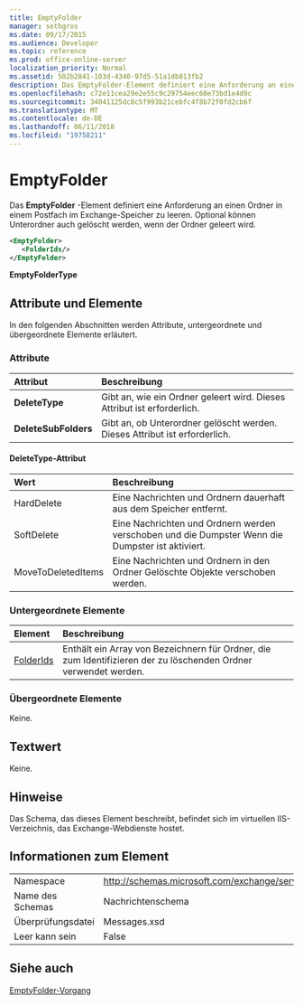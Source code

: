 ```yaml
---
title: EmptyFolder
manager: sethgros
ms.date: 09/17/2015
ms.audience: Developer
ms.topic: reference
ms.prod: office-online-server
localization_priority: Normal
ms.assetid: 502b2841-103d-4340-97d5-51a1db813fb2
description: Das EmptyFolder-Element definiert eine Anforderung an einen Ordner in einem Postfach im Exchange-Speicher zu leeren. Optional können Unterordner auch gelöscht werden, wenn der Ordner geleert wird.
ms.openlocfilehash: c72e11cea29e2e55c9c29754eec60e73bd1e4d9c
ms.sourcegitcommit: 34041125dc8c5f993b21cebfc4f8b72f0fd2cb6f
ms.translationtype: MT
ms.contentlocale: de-DE
ms.lasthandoff: 06/11/2018
ms.locfileid: "19758211"
---
```

# <a name="emptyfolder"></a>EmptyFolder

Das **EmptyFolder** -Element definiert eine Anforderung an einen Ordner in einem Postfach im Exchange-Speicher zu leeren. Optional können Unterordner auch gelöscht werden, wenn der Ordner geleert wird. 
  
```XML
<EmptyFolder>
   <FolderIds/>
</EmptyFolder>
```

 **EmptyFolderType**
## <a name="attributes-and-elements"></a>Attribute und Elemente

In den folgenden Abschnitten werden Attribute, untergeordnete und übergeordnete Elemente erläutert.
  
### <a name="attributes"></a>Attribute

|**Attribut**|**Beschreibung**|
|:-----|:-----|
|**DeleteType** <br/> |Gibt an, wie ein Ordner geleert wird. Dieses Attribut ist erforderlich.  <br/> |
|**DeleteSubFolders** <br/> |Gibt an, ob Unterordner gelöscht werden. Dieses Attribut ist erforderlich.  <br/> |
   
#### <a name="deletetype-attribute"></a>DeleteType-Attribut

|**Wert**|**Beschreibung**|
|:-----|:-----|
|HardDelete  <br/> |Eine Nachrichten und Ordnern dauerhaft aus dem Speicher entfernt.  <br/> |
|SoftDelete  <br/> |Eine Nachrichten und Ordnern werden verschoben und die Dumpster Wenn die Dumpster ist aktiviert.  <br/> |
|MoveToDeletedItems  <br/> |Eine Nachrichten und Ordnern in den Ordner Gelöschte Objekte verschoben werden.  <br/> |
   
### <a name="child-elements"></a>Untergeordnete Elemente

|**Element**|**Beschreibung**|
|:-----|:-----|
|[FolderIds](folderids.md) <br/> |Enthält ein Array von Bezeichnern für Ordner, die zum Identifizieren der zu löschenden Ordner verwendet werden.  <br/> |
   
### <a name="parent-elements"></a>Übergeordnete Elemente

Keine.
  
## <a name="text-value"></a>Textwert

Keine.
  
## <a name="remarks"></a>Hinweise

Das Schema, das dieses Element beschreibt, befindet sich im virtuellen IIS-Verzeichnis, das Exchange-Webdienste hostet.
  
## <a name="element-information"></a>Informationen zum Element

|||
|:-----|:-----|
|Namespace  <br/> |http://schemas.microsoft.com/exchange/services/2006/messages  <br/> |
|Name des Schemas  <br/> |Nachrichtenschema  <br/> |
|Überprüfungsdatei  <br/> |Messages.xsd  <br/> |
|Leer kann sein  <br/> |False  <br/> |
   
## <a name="see-also"></a>Siehe auch



[EmptyFolder-Vorgang](emptyfolder-operation.md)

